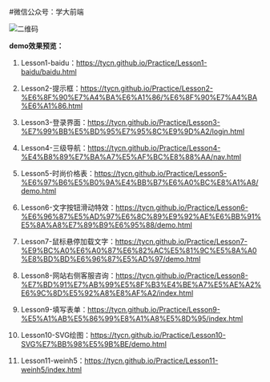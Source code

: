 #微信公众号：学大前端

![二维码](https://mmbiz.qpic.cn/mmbiz_jpg/aN15XkCQXKYWZljytZ1ricGvE6RicCcibVjq8TNibpzr6ibTL03L2vicWnrAiaDiaawBdzaDzDhcsHkhwdRGQ0fz23B9aQ/640?wx_fmt=jpeg&tp=webp&wxfrom=5&wx_lazy=1)



**demo效果预览：**

1. Lesson1-baidu：https://tycn.github.io/Practice/Lesson1-baidu/baidu.html

2. Lesson2-提示框：https://tycn.github.io/Practice/Lesson2-%E6%8F%90%E7%A4%BA%E6%A1%86/%E6%8F%90%E7%A4%BA%E6%A1%86.html

3. Lesson3-登录界面：https://tycn.github.io/Practice/Lesson3-%E7%99%BB%E5%BD%95%E7%95%8C%E9%9D%A2/login.html

4. Lesson4-三级导航：https://tycn.github.io/Practice/Lesson4-%E4%B8%89%E7%BA%A7%E5%AF%BC%E8%88%AA/nav.html

5. Lesson5-时尚价格表：https://tycn.github.io/Practice/Lesson5-%E6%97%B6%E5%B0%9A%E4%BB%B7%E6%A0%BC%E8%A1%A8/demo.html

6. Lesson6-文字按钮滑动特效：https://tycn.github.io/Practice/Lesson6-%E6%96%87%E5%AD%97%E6%8C%89%E9%92%AE%E6%BB%91%E5%8A%A8%E7%89%B9%E6%95%88/demo.html

7. Lesson7-鼠标悬停加载文字：https://tycn.github.io/Practice/Lesson7-%E9%BC%A0%E6%A0%87%E6%82%AC%E5%81%9C%E5%8A%A0%E8%BD%BD%E6%96%87%E5%AD%97/demo.html

8. Lesson8-网站右侧客服咨询：https://tycn.github.io/Practice/Lesson8-%E7%BD%91%E7%AB%99%E5%8F%B3%E4%BE%A7%E5%AE%A2%E6%9C%8D%E5%92%A8%E8%AF%A2/index.html

9. Lesson9-填写表单：https://tycn.github.io/Practice/Lesson9-%E5%A1%AB%E5%86%99%E8%A1%A8%E5%8D%95/index.html

10. Lesson10-SVG绘图：https://tycn.github.io/Practice/Lesson10-SVG%E7%BB%98%E5%9B%BE/demo.html

11. Lesson11-weinh5：https://tycn.github.io/Practice/Lesson11-weinh5/index.html

   ​
